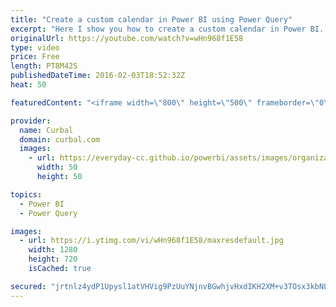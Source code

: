 ```yaml
---
title: "Create a custom calendar in Power BI using Power Query"
excerpt: "Here I show you how to create a custom calendar in Power BI.  Chapters: 00:00 Intro 00:20 Why a calendar is needed in Power BI 02:00 Start creating the calendar 02:40 Copy the power query code 03:20 How to change the dates to match your needs 05:10 How to change year month column 05:50 How to sort the"
originalUrl: https://youtube.com/watch?v=wHn968f1E58
type: video
price: Free
length: PT8M42S
publishedDateTime: 2016-02-03T18:52:32Z
heat: 50

featuredContent: "<iframe width=\"800\" height=\"500\" frameborder=\"0\" src=\"https://www.youtube.com/embed/wHn968f1E58\" allow=\"accelerometer; autoplay; encrypted-media; gyroscope; picture-in-picture\" allowfullscreen></iframe>"

provider:
  name: Curbal
  domain: curbal.com
  images:
    - url: https://everyday-cc.github.io/powerbi/assets/images/organizations/curbal.com-50x50.jpg
      width: 50
      height: 50

topics:
  - Power BI
  - Power Query

images:
  - url: https://i.ytimg.com/vi/wHn968f1E58/maxresdefault.jpg
    width: 1280
    height: 720
    isCached: true

secured: "jrtnlz4ydP1Upysl1atVHVig9PzUuYNjnvBGwhjvHxdIKH2XM+v3TOsx3kbNLaiQ/QhFbUvwEyAWf1TvlirL63XEfCRztkaNbIFoiPBQC02fsYC5k0xChMWevdpMH4l3J4cjUo7baqQFRPVu3mU+UeTn+FMqmt6oVLDlL48hM1nrMsG4436Bq9yXo6WOHbjk8+TBh0cgouDvboCHxzMO5XVacQ/0y2khL6hDV/RD7F9AAjKSgQZIbLeea+fvZqCIbh5aD1xMny3xcS2GrfEgomVwhz0V+2W+UpP1yYMZT7tZ0xbBIckVh/aFPI79VOyQs01H4ryQJXrAj5JQX7t0LzKy57sAgDDYBCHD+ee7dw6QX0deG6pndMS9kLcwIUQkvq/qSvgqtbJD3iUY71VYkQm6iewkKKIp3qyNCC5jeRw=;pZWPcz0W7vlanjK1wmIGvA=="
---
```


